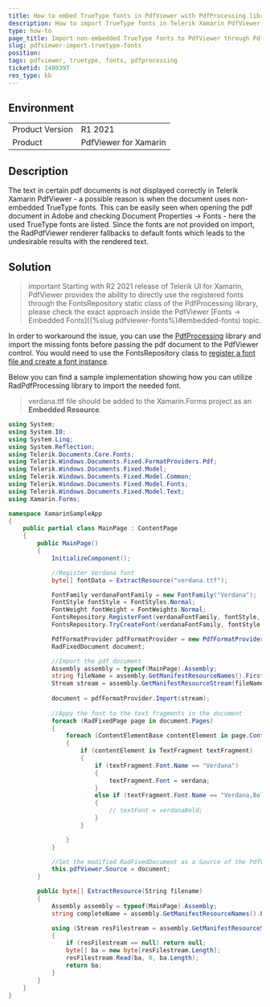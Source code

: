 ```yaml
---
title: How to embed TrueType fonts in PdfViewer with PdfProcessing library
description: How to import TrueType fonts in Telerik Xamarin PdfViewer
type: how-to
page_title: Import non-embedded TrueType fonts to PdfViewer through PdfProcessing
slug: pdfviewer-import-truetype-fonts
position: 
tags: pdfviewer, truetype, fonts, pdfprocessing
ticketid: 1480397
res_type: kb
---
```


## Environment
<table>
	<tbody>
		<tr>
			<td>Product Version</td>
			<td>R1 2021</td>
		</tr>
		<tr>
			<td>Product</td>
			<td>PdfViewer for Xamarin</td>
		</tr>
	</tbody>
</table>


## Description

The text in certain pdf documents is not displayed correctly in Telerik Xamarin PdfViewer -  a possible reason is when the document uses non-embedded TrueType fonts. This can be easily seen when opening the pdf document in Adobe and checking Document Properties -> Fonts - here the used TrueType fonts are listed. Since the fonts are not provided on import, the RadPdfViewer renderer fallbacks to default fonts which leads to the undesirable results with the rendered text.

## Solution

>important Starting with R2 2021 release of Telerik UI for Xamarin, PdfViewer provides the ability to directly use the registered fonts through the FontsRepository static class of the PdfProcessing library, please check the exact approach inside the PdfViewer [Fonts -> Embedded Fonts]({%slug pdfviewer-fonts%}#embedded-fonts) topic.

In order to workaround the issue, you can use the [PdfProcessing](https://docs.telerik.com/devtools/document-processing/libraries/radpdfprocessing/overview) library and import the missing fonts before passing the pdf document to the PdfViewer control. You would need to use the FontsRepository class  to [register a font file and create a font instance](https://docs.telerik.com/devtools/document-processing/libraries/radpdfprocessing/concepts/fonts#embedded-fonts).

Below you can find a sample implementation showing how you can utilize RadPdfProcessing library to import the needed font.

> verdana.ttf file should be added to the Xamarin.Forms project as an **Embedded Resource**.

```C#
using System;
using System.IO;
using System.Linq;
using System.Reflection;
using Telerik.Documents.Core.Fonts;
using Telerik.Windows.Documents.Fixed.FormatProviders.Pdf;
using Telerik.Windows.Documents.Fixed.Model;
using Telerik.Windows.Documents.Fixed.Model.Common;
using Telerik.Windows.Documents.Fixed.Model.Fonts;
using Telerik.Windows.Documents.Fixed.Model.Text;
using Xamarin.Forms;

namespace XamarinSampleApp
{
    public partial class MainPage : ContentPage
    {
        public MainPage()
        {
            InitializeComponent();

            //Register Verdana font
            byte[] fontData = ExtractResource("verdana.ttf");

            FontFamily verdanaFontFamily = new FontFamily("Verdana");
            FontStyle fontStyle = FontStyles.Normal;
            FontWeight fontWeight = FontWeights.Normal;
            FontsRepository.RegisterFont(verdanaFontFamily, fontStyle, fontWeight, fontData);
            FontsRepository.TryCreateFont(verdanaFontFamily, fontStyle, fontWeight, out FontBase verdana);

            PdfFormatProvider pdfFormatProvider = new PdfFormatProvider();
            RadFixedDocument document;

            //Import the pdf document
            Assembly assembly = typeof(MainPage).Assembly;
            string fileName = assembly.GetManifestResourceNames().FirstOrDefault(n => n.Contains("my_document.pdf"));
            Stream stream = assembly.GetManifestResourceStream(fileName);
            
            document = pdfFormatProvider.Import(stream);
           
            //Appy the font to the text fragments in the document
            foreach (RadFixedPage page in document.Pages)
            {
                foreach (ContentElementBase contentElement in page.Content)
                {
                    if (contentElement is TextFragment textFragment)
                    {
                        if (textFragment.Font.Name == "Verdana")
                        {
                            textFragment.Font = verdana;
                        }
                        else if (textFragment.Font.Name == "Verdana,Bold")
                        {
                            // textFont = verdanaBold;
                        }
                    }

                }
            }

            //Set the modified RadFixedDocument as a Source of the PdfViewer
            this.pdfViewer.Source = document;
        }

        public byte[] ExtractResource(String filename)
        {
            Assembly assembly = typeof(MainPage).Assembly;
            string completeName = assembly.GetManifestResourceNames().FirstOrDefault(n => n.Contains(filename));

            using (Stream resFilestream = assembly.GetManifestResourceStream(completeName))
            {
                if (resFilestream == null) return null;
                byte[] ba = new byte[resFilestream.Length];
                resFilestream.Read(ba, 0, ba.Length);
                return ba;
            }
        }
    }
}
```